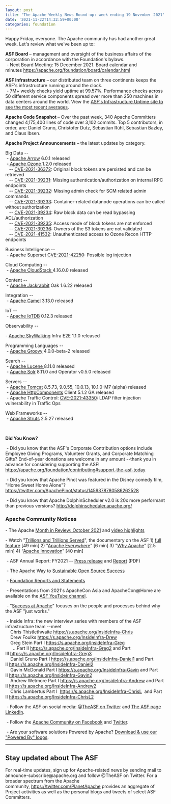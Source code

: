 ```yaml
---
layout: post
title: 'The Apache Weekly News Round-up: week ending 19 November 2021'
date: '2021-11-22T14:32:59+00:00'
categories: foundation
---
```

<p></p><p>Happy Friday, everyone. The Apache community has had another great week. Let's review what we've been up to:</p><span style="font-weight: 700;">ASF Board</span>&nbsp;– management and oversight of the business affairs of the corporation in accordance with the Foundation's bylaws.<br>&nbsp;- Next Board Meeting: 15 December 2021. Board calendar and minutes&nbsp;<a href="https://apache.org/foundation/board/calendar.html" target="_blank">https://apache.org/foundation/board/calendar.html</a><p></p><p><span style="font-weight: 700;">ASF Infrastructure</span>&nbsp;– our distributed team on three continents keeps the ASF's infrastructure running around the clock.<br>&nbsp;- 7M+ weekly checks yield uptime at 99.57%. Performance checks across 50 different service components spread over more than 250 machines in data centers around the world. View the <a href="http://www.apache.org/uptime/" target="_blank">ASF's Infrastructure Uptime site to see the most recent averages</a>.<br></p><p><span style="font-weight: 700;">Apache Code Snapshot&nbsp;</span>– Over the past week, 340 Apache Committers changed 4,175,400 lines of code over 3,102 commits. Top 5 contributors, in order, are: Daniel Gruno, Christofer Dutz, Sebastian Rühl, Sebastian Bazley, and Claus Ibsen. &nbsp; <span style="font-weight: 700;"></span></p><p><span style="font-weight: 700;">Apache Project Announcements</span>&nbsp;– the latest updates by category.</p><p>Big Data --<br>&nbsp;- <a href="https://arrow.apache.org/" target="_blank">Apache </a><span class="il"><a href="https://arrow.apache.org/" target="_blank">Arrow</a></span> 6.0.1 released <br>&nbsp;-<a href="https://ozone.apache.org/" target="_blank"> Apache Ozone </a>1.2.0 released<br>&nbsp;&nbsp; -- <a href="https://s.apache.org/nql6q" target="_blank">CVE-2021-36372</a>: Original block tokens are persisted and can be retrieved<br>&nbsp;&nbsp; -- <a href="https://s.apache.org/chtzo" target="_blank">CVE-2021-39231</a>: Missing authentication/authorization on internal RPC endpoints <br>&nbsp;&nbsp; -- <a href="https://s.apache.org/4nhi5" target="_blank">CVE-2021-39232</a>: Missing admin check for SCM related admin commands<br>&nbsp;&nbsp; -- <a href="https://s.apache.org/4dwge" target="_blank">CVE-2021-39233</a>: Container-related datanode operations can be called without authorization<br>&nbsp;&nbsp; -- <a href="https://s.apache.org/vc49o" target="_blank">CVE-2021-39234</a>: Raw block data can be read bypassing ACL/authorization<br>&nbsp;&nbsp; -- <a href="https://s.apache.org/uqtng" target="_blank">CVE-2021-39235</a>: Access mode of block tokens are not enforced<br>&nbsp;&nbsp; -- <a href="https://s.apache.org/zbryc" target="_blank">CVE-2021-39236</a>: Owners of the S3 tokens are not validated<br>&nbsp;&nbsp; -- <a href="https://s.apache.org/lts4j" target="_blank">CVE-2021-41532</a>: Unauthenticated access to Ozone Recon HTTP endpoints&nbsp; </p><p></p><p>Business Intelligence --<br>
&nbsp;- Apache Superset <a href="https://s.apache.org/rkqje" target="_blank">CVE-2021-42250</a>: Possible log injection <br></p><p>Cloud Computing --<br>&nbsp;-&nbsp;<a href="https://cloudstack.apache.org/" target="_blank">Apache&nbsp;</a><span class="il"><a href="https://cloudstack.apache.org/" target="_blank">CloudStack</a></span><a href="https://cloudstack.apache.org/" target="_blank">&nbsp;</a>4.16.0.0 released</p><p>Content --<br>
&nbsp;- <a href="http://jackrabbit.apache.org/" target="_blank">Apache </a><span class="il"><a href="http://jackrabbit.apache.org/" target="_blank">Jackrabbit</a></span> <span class="il">Oak</span> 1.6.22 released<br><span class="il"></span></p><p>Integration --<br>
&nbsp;- <a href="https://camel.apache.org/" target="_blank">Apache </a><span class="il"><a href="https://camel.apache.org/" target="_blank">Camel</a></span> 3.13.0 released</p><p>IoT --<br>
&nbsp;- <a href="https://iotdb.apache.org/" target="_blank">Apache </a><span class="il"><a href="https://iotdb.apache.org/" target="_blank">IoTDB</a></span> 0.12.3 released<br>
</p><p>Observability --<br></p>- <a href="https://skywalking.apache.org/" target="_blank">Apache </a><span class="il"><a href="https://skywalking.apache.org/" target="_blank">SkyWalking</a></span> Infra E2E 1.1.0 released<br>
<p></p><p></p><p>Programming Languages --<br>
&nbsp;- <a href="https://groovy.apache.org/" target="_blank">Apache </a><span class="il"><a href="https://groovy.apache.org/" target="_blank">Groovy</a></span> 4.0.0-beta-2 released</p><p>
Search --<br>
&nbsp;- <a href="http://lucene.apache.org/" target="_blank">Apache Lucene </a>8.11.0 released<br>
&nbsp;- <a href="http://solr.apache.org/" target="_blank">Apache </a><span class="il"><a href="http://solr.apache.org/" target="_blank">Solr</a></span> 8.11.0 and Operator v0.5.0 released<br>
</p><p>Servers --<br>
&nbsp;- <a href="https://tomcat.apache.org/" target="_blank">Apache </a><span class="il"><a href="https://tomcat.apache.org/" target="_blank">Tomcat</a></span> 8.5.73, 9.0.55, 10.0.13, 10.1.0-M7 (alpha) released<br>&nbsp;- <a href="https://hc.apache.org/" target="_blank">Apache </a><span class="il"><a href="https://hc.apache.org/" target="_blank">HttpComponents</a></span> <span class="il">Client</span> 5.1.2 GA released<br>&nbsp;- Apache <span class="il">Traffic</span> <span class="il">Control: <a href="https://s.apache.org/cfmao" target="_blank">CVE-2021-43350</a>: LDAP filter injection vulnerability in Traffic Ops</span><br>
</p><p>Web Frameworks --<br>
&nbsp;- <a href="https://struts.apache.org/" target="_blank">Apache </a><span class="il"><a href="https://struts.apache.org/" target="_blank">Struts</a></span> 2.5.27 released <br></p><p><br></p><p></p><p><span style="font-weight: 700;">Did You Know?</span><br></p><p>&nbsp;- Did you know that the ASF's Corporate Contribution options include 
Employee Giving Programs, Volunteer Grants, and Corporate Matching 
Gifts? End-of-year donations are welcome in any amount --thank you in 
advance for considering supporting the ASF! <a target="_blank" class="c-link" data-stringify-link="https://apache.org/foundation/contributing#support-the-asf-today" data-sk="tooltip_parent" href="https://apache.org/foundation/contributing#support-the-asf-today" rel="noopener noreferrer">https://apache.org/foundation/contributing#support-the-asf-today</a></p><p>&nbsp;- Did you know that Apache Pinot was featured in the Disney comedy film, "Home Sweet Home Alone"? <a target="_blank" class="c-link" data-stringify-link="https://twitter.com/ApachePinot/status/1459378780586262528" data-sk="tooltip_parent" href="https://twitter.com/ApachePinot/status/1459378780586262528" rel="noopener noreferrer">https://twitter.com/ApachePinot/status/1459378780586262528</a></p><p>&nbsp;- Did you know that Apache DolphinScheduler v2.0 is 20x more performant than previous versions? <a target="_blank" class="c-link" data-stringify-link="http://dolphinscheduler.apache.org/" data-sk="tooltip_parent" href="http://dolphinscheduler.apache.org/" rel="noopener noreferrer">http://dolphinscheduler.apache.org/</a></p><h3>Apache Community Notices</h3><p>- The Apache <a href="https://s.apache.org/October2021" target="_blank">Month in Review: October 2021</a> and <a href="https://youtu.be/3rPR6tNt-dg" target="_blank">video highlights</a></p><p>- Watch "<a href="https://www.youtube.com/watch?v=JUt2nb0mgwg" target="_blank">Trillions and Trillions Served</a>", the documentary on the ASF 1)&nbsp;<a href="https://www.youtube.com/watch?v=JUt2nb0mgwg" target="_blank">full feature</a>&nbsp;[49 min] 2) "<a href="https://www.youtube.com/watch?v=nXtIti9jMFI" target="_blank">Apache Everywhere</a>" [6 min] 3) "<a href="https://www.youtube.com/watch?v=YM5dLvNatRs" target="_blank">Why Apache</a>" [2.5 min] 4)&nbsp;“<a href="https://www.youtube.com/watch?v=qkvqJaX4S50" target="_blank">Apache Innovation</a>” [40 min]&nbsp;<br></p><p>&nbsp;- ASF Annual Report: FY2021 --&nbsp;<a href="https://blogs.apache.org/foundation/entry/the-apache-software-foundation-announces78" target="_blank">Press release</a>&nbsp;and&nbsp;<a href="https://www.apache.org/foundation/docs/FY2021AnnualReport.pdf" target="_blank">Report</a>&nbsp;(PDF)</p><p>&nbsp;- The Apache Way to&nbsp;<a href="https://s.apache.org/GhnI" target="_blank">Sustainable Open Source Success</a>&nbsp;</p><p>&nbsp;-&nbsp;<a href="http://www.apache.org/foundation/reports.html" target="_blank">Foundation Reports and Statements</a><br></p><p>&nbsp;- Presentations from 2021's ApacheCon Asia and ApacheCon@Home are available on the&nbsp;<a href="https://www.youtube.com/c/TheApacheFoundation/" target="_blank" style="background-color: rgb(255, 255, 255);">ASF YouTube channel</a>.</p><p>&nbsp;- "<a href="https://blogs.apache.org/foundation/category/SuccessAtApache" target="_blank">Success at Apache</a>" focuses on the people and processes behind why the ASF "just works."&nbsp;<br></p><div><p>&nbsp;- Inside Infra: the new interview series with members of the ASF infrastructure team --meet&nbsp;<br>&nbsp; &nbsp; Chris Thistlethwaite&nbsp;<a href="https://s.apache.org/InsideInfra-Chris" target="_blank">https://s.apache.org/InsideInfra-Chris</a><br>&nbsp; &nbsp; Drew Foulks&nbsp;<a href="https://s.apache.org/InsideInfra-Drew" rel="noreferrer" target="_blank" data-saferedirecturl="https://www.google.com/url?q=https://s.apache.org/InsideInfra-Drew&amp;source=gmail&amp;ust=1588339104628000&amp;usg=AFQjCNF9dVEn48pV7o9HBG14sP9uprU8Xw">https://s.apache.org/InsideInf<wbr>ra-Drew</a><br>&nbsp; &nbsp; Greg Stein Part I&nbsp;<a href="https://s.apache.org/InsideInfra-Greg" target="_blank">https://s.apache.org/InsideInfra-Greg</a><br>&nbsp; &nbsp; &nbsp; ...Part II&nbsp;<a href="https://s.apache.org/InsideInfra-Greg2" target="_blank">https://s.apache.org/InsideInfra-Greg2</a>&nbsp;and Part III&nbsp;<a href="https://s.apache.org/InsideInfra-Greg3" target="_blank">https://s.apache.org/InsideInfra-Greg3</a><br>&nbsp; &nbsp; Daniel Gruno Part I&nbsp;<a href="https://s.apache.org/InsideInfra-Daniel1" target="_blank">https://s.apache.org/InsideInfra-Daniel1</a>&nbsp;and Part II&nbsp;<a href="https://s.apache.org/InsideInfra-Daniel2" target="_blank">https://s.apache.org/InsideInfra-Daniel2</a><br>&nbsp;&nbsp;&nbsp; Gavin McDonald Part I&nbsp;<a href="https://s.apache.org/InsideInfra-Gavin" target="_blank">https://s.apache.org/InsideInfra-Gavin</a>&nbsp;and Part II&nbsp;<a href="https://s.apache.org/InsideInfra-Gavin2" target="_blank">https://s.apache.org/InsideInfra-Gavin2</a><br>&nbsp;&nbsp;&nbsp; Andrew Wetmore Part I&nbsp;<a href="https://s.apache.org/InsideInfra-Andrew" target="_blank">https://s.apache.org/InsideInfra-Andrew</a>&nbsp;and Part II&nbsp;<a href="https://s.apache.org/InsideInfra-Andrew2" target="_blank">https://s.apache.org/InsideInfra-Andrew2</a><br>&nbsp; &nbsp; Chris Lambertus Part I&nbsp;&nbsp;<a href="https://s.apache.org/InsideInfra-ChrisL" target="_blank">https://s.apache.org/InsideInfra-ChrisL</a>&nbsp; and Part II&nbsp;<a href="https://s.apache.org/InsideInfra-ChrisL2" target="_blank">https://s.apache.org/InsideInfra-ChrisL2</a></p></div><div><p>&nbsp;- Follow the ASF on social media:&nbsp;<a href="https://twitter.com/TheASF" target="_blank">@TheASF on Twitter</a>&nbsp;and&nbsp;<a href="https://www.linkedin.com/company/the-apache-software-foundation" target="_blank">The ASF page LinkedIn</a>.&nbsp;<br></p><p>&nbsp;- Follow the&nbsp;<a href="https://www.facebook.com/ApacheSoftwareFoundation/" target="_blank">Apache Community on Facebook</a>&nbsp;and&nbsp;<a href="https://twitter.com/ApacheCommunity" target="_blank">Twitter</a>.&nbsp;</p></div><div>&nbsp;- Are your software solutions Powered by Apache?&nbsp;<a href="http://www.apache.org/foundation/press/kit/#poweredby" target="_blank">Download &amp; use our "Powered By" logos</a>.<br></div><p><span class="LrzXr"></span><span class="LrzXr"></span></p><div><hr><h2>Stay updated about The ASF</h2><p>For real-time updates, sign up for Apache-related news by sending mail to announce-subscribe@apache.org and follow @TheASF on Twitter. For a broader spectrum from the Apache community,&nbsp;<a href="https://twitter.com/PlanetApache">https://twitter.com/PlanetApache</a>&nbsp;provides an aggregate of Project activities as well as the personal blogs and tweets of select ASF Committers.</p></div><p><br></p><p><br></p><p style="box-sizing: border-box; margin: 0px 0px 10px;"></p><p style="box-sizing: border-box; margin: 0px 0px 10px;"></p><p style="box-sizing: border-box; margin: 0px 0px 10px;"></p><p style="box-sizing: border-box; margin: 0px 0px 10px;"></p><p style="box-sizing: border-box; margin: 0px 0px 10px;"></p><p style="box-sizing: border-box; margin: 0px 0px 10px;"></p><p style="box-sizing: border-box; margin: 0px 0px 10px;"></p><p style="box-sizing: border-box; margin: 0px 0px 10px;"></p><p style="box-sizing: border-box; margin: 0px 0px 10px;"></p><p></p>
